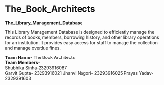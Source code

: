 # The_Book_Architects

**The_Library_Management_Database**
  
This Library Management Database is designed to efficiently manage the records of books, members, borrowing history, and other library operations for an institution. It provides easy access for staff to manage the collection and manage overdue fines.

**Team Name**- The Book Architects   
**Team Members-**      
  Shubhika Sinha-23293916087    
  Garvit Gupta- 23293916021
  Jhanvi Nagori- 23293916025
  Prayas Yadav- 2329391603

